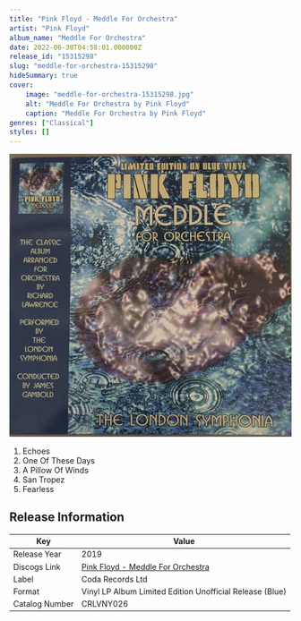 ```yaml
---
title: "Pink Floyd - Meddle For Orchestra"
artist: "Pink Floyd"
album_name: "Meddle For Orchestra"
date: 2022-06-30T04:58:01.000000Z
release_id: "15315298"
slug: "meddle-for-orchestra-15315298"
hideSummary: true
cover:
    image: "meddle-for-orchestra-15315298.jpg"
    alt: "Meddle For Orchestra by Pink Floyd"
    caption: "Meddle For Orchestra by Pink Floyd"
genres: ["Classical"]
styles: []
---
```


![Meddle For Orchestra by Pink Floyd](meddle-for-orchestra-15315298.jpg)

<!-- section break -->

1. Echoes
2. One Of These Days
3. A Pillow Of Winds
4. San Tropez
5. Fearless

<!-- section break -->





## Release Information
|  Key           | Value                                                |
| ---------------| ---------------------------------------------------- |
| Release Year   | 2019                                   |
| Discogs Link   | [Pink Floyd - Meddle For Orchestra](https://www.discogs.com/release/15315298-Pink-Floyd-London-Symphonia-Meddle-For-Orchestra) |
| Label          | Coda Records Ltd |
| Format         | Vinyl LP Album Limited Edition Unofficial Release (Blue) |
| Catalog Number | CRLVNY026 |
